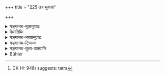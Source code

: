 +++
title = "225 तत्र भुक्त्वा"

+++

<details><summary>गङ्गानथ-मूलानुवादः</summary>

Then, having eaten a little again, and having been recreated by the sound of musical instruments, he shall sleep and rise at the proper time, freed from fatigue.—(225)
</details>

<details><summary>मेधातिथिः</summary>

**किंचिद्** इत्य् अव्ययम् । **तूर्याणि** वेणुवीणापणवमृदङ्गभेरीशंखादीनि । तेषां **घोषैर्** मृदुभिः श्रुतिसुखैः **प्रहर्षितो यथाकालं संविशेद्** य उचितकालस् तं तन्[^३४४] नयेद् इति । **गतक्लमः** विगताशेषदुःखः कार्यदर्शनाय्**ओत्तिष्ठेत्** ॥ ७.२२५ ॥


[^३४४]:
     DK (4: 948) suggests: tatra
</details>

<details><summary>गङ्गानथ-भाष्यानुवादः</summary>

‘*Kiñcit*,’ ‘*a little*’—is an Indeclinable.

‘*Musical instrument*’—such as the Flute, the Lute, the Tabor, the Kettle-drum, the Conch and so forth;—‘*by the sound*’ of these, soft and pleasing to the ear —‘*becoming recreated*’ ‘*he shall sleep*’—for some time; *i.e*. pass a proper stretch of time in sleeping.—‘*Freed from fatigue*’—*i.e*. having shaken off all physical discomforts—‘*he shall rise*’, for attending to his affairs.—(225)
</details>

<details><summary>गङ्गानथ-टिप्पन्यः</summary>

This verse is quoted in *Vīramitrodaya* (Rājanīti, p. 168);—and in
*Nītimayūkha* (p. 53).
</details>

<details><summary>गङ्गानथ-तुल्य-वाक्यानि</summary>

*Yājñavalkya* (1.330).—‘He shall he down to the sound of music, and rise
from the bed also in the same manner. On rising, he shall ponder over the scriptures, as also all the business that is to be done.’

*Viṣṇudharmottara* (Vīramitrodaya-Rājanīti, p. 168).—‘Retiring to the
harem, he shall take some light and wholesome food, and then provided with proper guards, go to sleep to the sound of the lute and the drum.’

*Kāmandaka* (7.57).—‘At the end of the day, ascertaining the routine of
business for the next day, and taking leave of his attendants and having all necessary works done by maidservants, the king shall indulge in sleep moderately, grasping his weapons in his hands, and guarded by trusted relatives.’
</details>

<details><summary>Bühler</summary>

225	Having eaten there something for the second time, and having been recreated by the sound of music, let him go to rest and rise at the proper time free from fatigue.
</details>
